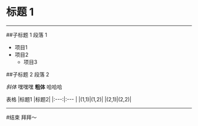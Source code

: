 # 标题 1
----------
##子标题 1
段落 1
- 项目1
- 项目2
	- 项目3

##子标题 2
段落 2

*斜体* 嘿嘿嘿
**粗体** 哈哈哈

表格
|标题1 |标题2|
|:---:|:--- |
|(1,1)|(1,2)|
|(2,1)|(2,2)|

-------------
#结束
拜拜～
